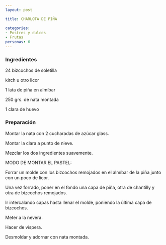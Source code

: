 ```yaml
---
layout: post

title: CHARLOTA DE PIÑA

categories:
- Postres y dulces
- Frutas
personas: 6 
---
```

<h3>Ingredientes</h3>
24 bizcochos de soletilla

kirch u otro licor

1 lata de piña en almíbar

250 grs. de nata montada

1 clara de huevo

<h3>Preparación</h3>
Montar la nata con 2 cucharadas de azúcar glass.

Montar la clara a punto de nieve.

Mezclar los dos ingredientes suavemente.

MODO DE MONTAR EL PASTEL:

Forrar un molde con los bizcochos remojados en el almíbar de la piña junto con un poco de licor.

Una vez forrado, poner en el fondo una capa de piña, otra de chantilly y otra de bizcochos remojados.

Ir intercalando capas hasta llenar el molde, poniendo la última capa de bizcochos.

Meter a la nevera.

Hacer de víspera.

Desmoldar y adornar con nata montada.

